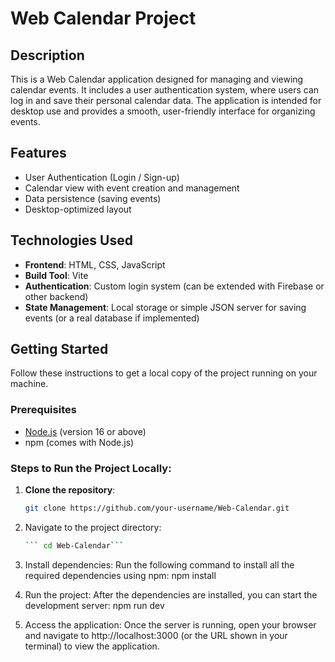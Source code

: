 # Web Calendar Project

## Description
This is a Web Calendar application designed for managing and viewing calendar events. It includes a user authentication system, where users can log in and save their personal calendar data. The application is intended for desktop use and provides a smooth, user-friendly interface for organizing events.

## Features
- User Authentication (Login / Sign-up)
- Calendar view with event creation and management
- Data persistence (saving events)
- Desktop-optimized layout

## Technologies Used
- **Frontend**: HTML, CSS, JavaScript
- **Build Tool**: Vite
- **Authentication**: Custom login system (can be extended with Firebase or other backend)
- **State Management**: Local storage or simple JSON server for saving events (or a real database if implemented)

## Getting Started

Follow these instructions to get a local copy of the project running on your machine.

### Prerequisites
- [Node.js](https://nodejs.org/) (version 16 or above)
- npm (comes with Node.js)

### Steps to Run the Project Locally:

1. **Clone the repository**:
   ```bash
   git clone https://github.com/your-username/Web-Calendar.git

2. Navigate to the project directory:
   ```bash
   ``` cd Web-Calendar```

3. Install dependencies: Run the following command to install all the required dependencies using npm:
  npm install

4. Run the project: After the dependencies are installed, you can start the development server:
  npm run dev
5. Access the application: Once the server is running, open your browser and navigate to http://localhost:3000 (or the URL shown in your terminal) to view the application.

